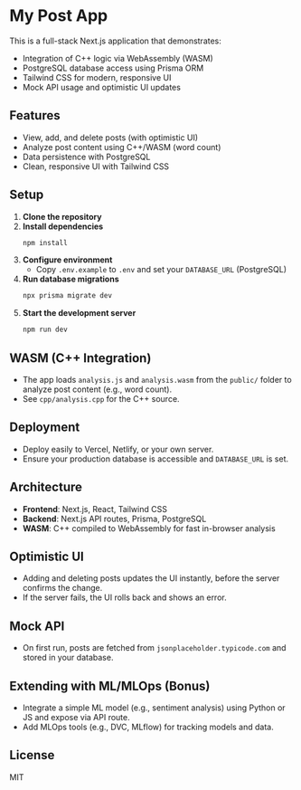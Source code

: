 # My Post App

This is a full-stack Next.js application that demonstrates:
- Integration of C++ logic via WebAssembly (WASM)
- PostgreSQL database access using Prisma ORM
- Tailwind CSS for modern, responsive UI
- Mock API usage and optimistic UI updates

## Features
- View, add, and delete posts (with optimistic UI)
- Analyze post content using C++/WASM (word count)
- Data persistence with PostgreSQL
- Clean, responsive UI with Tailwind CSS

## Setup
1. **Clone the repository**
2. **Install dependencies**
   ```bash
   npm install
   ```
3. **Configure environment**
   - Copy `.env.example` to `.env` and set your `DATABASE_URL` (PostgreSQL)
4. **Run database migrations**
   ```bash
   npx prisma migrate dev
   ```
5. **Start the development server**
   ```bash
   npm run dev
   ```

## WASM (C++ Integration)
- The app loads `analysis.js` and `analysis.wasm` from the `public/` folder to analyze post content (e.g., word count).
- See `cpp/analysis.cpp` for the C++ source.

## Deployment
- Deploy easily to Vercel, Netlify, or your own server.
- Ensure your production database is accessible and `DATABASE_URL` is set.

## Architecture
- **Frontend**: Next.js, React, Tailwind CSS
- **Backend**: Next.js API routes, Prisma, PostgreSQL
- **WASM**: C++ compiled to WebAssembly for fast in-browser analysis

## Optimistic UI
- Adding and deleting posts updates the UI instantly, before the server confirms the change.
- If the server fails, the UI rolls back and shows an error.

## Mock API
- On first run, posts are fetched from `jsonplaceholder.typicode.com` and stored in your database.

## Extending with ML/MLOps (Bonus)
- Integrate a simple ML model (e.g., sentiment analysis) using Python or JS and expose via API route.
- Add MLOps tools (e.g., DVC, MLflow) for tracking models and data.

## License
MIT